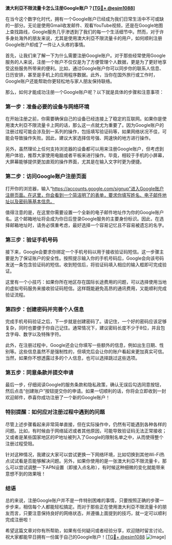 **澳大利亞不限流量卡怎么注册Google账户？[[TG💪+ @esim1088](https://t.me/s/esim1088)]**

在当今这个数字化时代，拥有一个Google账户已经成为我们日常生活中不可或缺的一部分。无论是使用Gmail收发邮件、观看YouTube视频，还是在Google地图上查找路线，Google服务几乎渗透到了我们的每一个生活细节中。然而，对于许多身处海外的朋友来说，尤其是使用澳大利亞不限流量卡的用户，如何顺利注册Google账户却成了一件让人头疼的事情。

首先，让我们来了解一下为什么需要注册Google账户。对于那些经常使用Google服务的人来说，注册一个账户不仅仅是为了方便管理个人数据，更是为了更好地享受这些服务所带来的便利。比如，通过Google账户你可以同步你的联系人信息、日历安排，甚至是手机上的应用程序数据。此外，当你在国外旅行或工作时，Google账户还能帮助你更轻松地与家人朋友保持联络。

那么，如何才能成功注册一个Google账户呢？以下就是具体的步骤和注意事项：

### **第一步：准备必要的设备与网络环境**

在开始注册之前，你需要确保自己的设备已经连接上了稳定的互联网。如果你是使用澳大利亞不限流量卡上网的话，那么这一点就尤为重要了。因为Google账户的注册过程可能会涉及到一系列的操作，包括填写验证码等，如果网络状况不佳，可能会导致操作失败。因此，建议大家选择信号强、网速快的地方进行操作。

另外，虽然理论上任何支持浏览器的设备都可以用来注册Google账户，但考虑到用户体验，推荐大家使用电脑或者平板来进行操作。毕竟，相较于手机的小屏幕，大屏幕能够提供更加直观的操作界面，尤其是在输入文字时更为便捷。

### **第二步：访问Google账户注册页面**

打开你的浏览器，输入“https://accounts.google.com/signup”进入Google账户注册页面。在这里，你会看到一个简洁明了的表单，要求你填写姓名、电子邮件地址以及密码等基本信息。

值得注意的是，在这里你需要设置一个全新的电子邮件地址作为你的Google账户名。这个邮箱地址将会成为你日后登录Google服务的主要身份标识。因此，在选择邮箱地址时，请务必慎重考虑，最好选择一个容易记忆且不容易被遗忘的名字。

### **第三步：验证手机号码**

接下来，Google会要求你绑定一个手机号码以用于接收验证码短信。这一步骤主要是为了保证账户的安全性。按照提示输入你的手机号码后，Google会向该号码发送一条包含验证码的短信。收到短信后，将验证码填入相应的输入框即可完成验证。

这里有一个小技巧：如果你所在地区存在国际长途费用的问题，可以选择使用当地的虚拟号码服务来接收验证码短信。这样既能避免高昂的通讯费用，又能顺利完成验证流程。

### **第四步：创建密码并完善个人信息**

完成手机号码验证之后，下一步就是创建密码了。请记住，一个好的密码应该足够复杂，同时也要便于你自己记住。通常情况下，建议密码长度不少于8位，并且包含字母、数字以及特殊字符。

此外，在注册过程中，Google还会让你填写一些额外的信息，例如出生日期、性别等。这些信息虽然不是强制性的，但填完后会让你的账户看起来更加真实可信。当然，如果你不想透露过多的个人信息，也可以选择跳过这些选项。

### **第五步：同意条款并提交申请**

最后一步，仔细阅读Google的服务条款和隐私政策，确认无误后勾选同意按钮，然后点击“创建账户”按钮提交你的申请。如果一切顺利的话，你将会立即收到一封欢迎邮件，恭喜你成功注册了一个新的Google账户！

### **特别提醒：如何应对注册过程中遇到的问题**

尽管上述步骤看起来非常简单直接，但在实际操作中，仍然有可能遇到各种各样的问题。比如，有时候由于网络延迟或者其他原因，可能导致验证码无法正常接收；又或者是某些国家地区的IP地址被列入了Google的限制名单之中，从而使得整个注册过程受阻。

针对这种情况，我建议大家可以尝试更换一下网络环境，比如切换到其他Wi-Fi热点试试看是否能够解决问题。另外，如果你使用的是一张澳大利亞不限流量卡，那么可以尝试调整一下APN设置（即接入点名称），有时候这种细微的变化就能带来意想不到的效果哦！

### **结语**

总的来说，注册Google账户并不是一件特别困难的事情，只要按照正确的步骤一步步来，相信每个人都能轻松搞定。而对于那些正在使用澳大利亞不限流量卡的朋友而言，只要注意保持良好的网络状态，并遵循上面提到的技巧，就一定可以顺利完成注册啦！

希望这篇文章对你有所帮助，如果有任何疑问或者经验分享，欢迎随时留言讨论。祝大家都能早日拥有一份属于自己的Google账户！[[TG💪+ @esim1088](https://t.me/s/esim1088) ![Image](https://i.postimg.cc/4NQfJmqS/Snipaste-2025-05-13-00-14-12.png)]